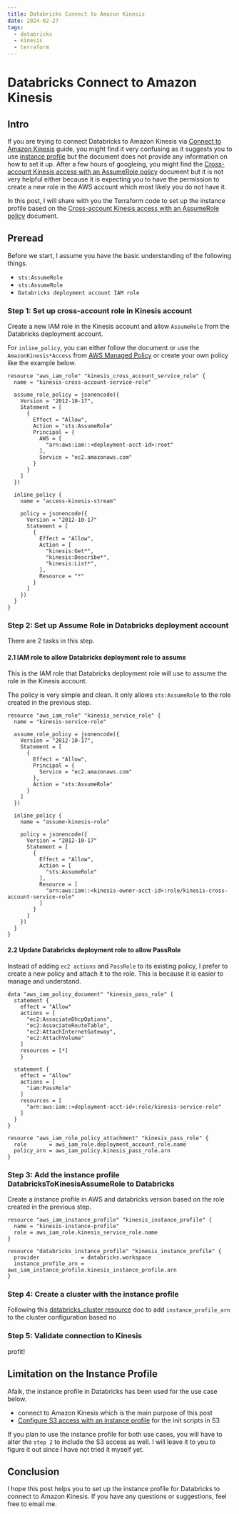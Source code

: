 ```yaml
---
title: Databricks Connect to Amazon Kinesis
date: 2024-02-27
tags:
  - databricks
  - kinesis
  - terraform
---
```


# Databricks Connect to Amazon Kinesis

## Intro

If you are trying to connect Databricks to Amazon Kinesis via
[Connect to Amazon Kinesis][] guide, you might find it very confusing as it
 suggests you to use [instance profile][] but the document does not provide any
 information on how to set it up. After a few hours of googleing, you might
 find the [Cross-account Kinesis access with an AssumeRole policy][] document
 but it is not very helpful either because it is expecting you to have the
 permission to create a new role in the AWS account which most likely you do
 not have it.

In this post, I will share with you the Terraform code to set up the instance
profile based on the [Cross-account Kinesis access with an AssumeRole policy][]
document.

## Preread

Before we start, I assume you have the basic understanding of the following
things.

- `sts:AssumeRole`
- `sts:AssumeRole`
- `Databricks deployment account IAM role`

### Step 1: Set up cross-account role in Kinesis account

Create a new IAM role in the Kinesis account and allow `AssumeRole` from the
Databricks deployment account.

For `inline_policy`, you can either follow the document or use the
`AmazonKinesis*Access` from [AWS Managed Policy][] or create your own policy
like the example below.

```hcl
resource "aws_iam_role" "kinesis_cross_account_service_role" {
  name = "kinesis-cross-account-service-role"

  assume_role_policy = jsonencode({
    Version = "2012-10-17",
    Statement = [
      {
        Effect = "Allow",
        Action = "sts:AssumeRole"
        Principal = {
          AWS = [
            "arn:aws:iam::<deployment-acct-id>:root"
          ],
          Service = "ec2.amazonaws.com"
        }
      }
    ]
  })

  inline_policy {
    name = "access-kinesis-stream"

    policy = jsonencode({
      Version = "2012-10-17"
      Statement = [
        {
          Effect = "Allow",
          Action = [
            "kinesis:Get*",
            "kinesis:Describe*",
            "kinesis:List*",
          ],
          Resource = "*"
        }
      ]
    })
  }
}
```

### Step 2: Set up Assume Role in Databricks deployment account

There are 2 tasks in this step.

#### 2.1 IAM role to allow Databricks deployment role to assume

This is the IAM role that Databricks deployment role will use to assume the
role in the Kinesis account.

The policy is very simple and clean. It only allows `sts:AssumeRole` to the
role created in the previous step.

```hcl
resource "aws_iam_role" "kinesis_service_role" {
  name = "kinesis-service-role"

  assume_role_policy = jsonencode({
    Version = "2012-10-17",
    Statement = [
      {
        Effect = "Allow",
        Principal = {
          Service = "ec2.amazonaws.com"
        },
        Action = "sts:AssumeRole"
      }
    ]
  })

  inline_policy {
    name = "assume-kinesis-role"

    policy = jsonencode({
      Version = "2012-10-17"
      Statement = [
        {
          Effect = "Allow",
          Action = [
            "sts:AssumeRole"
          ],
          Resource = [
            "arn:aws:iam::<kinesis-owner-acct-id>:role/kinesis-cross-account-service-role"
          ]
        }
      ]
    })
  }
}
```

#### 2.2 Update Databricks deployment role to allow PassRole

Instead of adding `ec2 actions` and `PassRole` to its existing policy, I prefer
to create a new policy and attach it to the role. This is because it is easier
to manage and understand.

```hcl
data "aws_iam_policy_document" "kinesis_pass_role" {
  statement {
    effect = "Allow"
    actions = [
      "ec2:AssociateDhcpOptions",
      "ec2:AssociateRouteTable",
      "ec2:AttachInternetGateway",
      "ec2:AttachVolume"
    ]
    resources = [*]
    }

  statement {
    effect = "Allow"
    actions = [
      "iam:PassRole"
    ]
    resources = [
      "arn:aws:iam::<deployment-acct-id>:role/kinesis-service-role"
    ]
  }
}

resource "aws_iam_role_policy_attachment" "kinesis_pass_role" {
  role       = aws_iam_role.deployment_account_role.name
  policy_arn = aws_iam_policy.kinesis_pass_role.arn
}
```

### Step 3: Add the instance profile DatabricksToKinesisAssumeRole to Databricks

Create a instance profile in AWS and databricks version based on the role
created in the previous step.

```hcl
resource "aws_iam_instance_profile" "kinesis_instance_profile" {
  name = "kinesis-instance-profile"
  role = aws_iam_role.kinesis_service_role.name
}

resource "databricks_instance_profile" "kinesis_instance_profile" {
  provider             = databricks.workspace
  instance_profile_arn = aws_iam_instance_profile.kinesis_instance_profile.arn
}
```

### Step 4: Create a cluster with the instance profile

Following this [databricks_cluster resource][] doc to add
`instance_profile_arn` to the cluster configuration based no

### Step 5: Validate connection to Kinesis

profit!

## Limitation on the Instance Profile

Afaik, the instance profile in Databricks has been used for the use case below.

- connect to Amazon Kinesis which is the main purpose of this post
- [Configure S3 access with an instance profile][] for the init scripts in S3

If you plan to use the instance profile for both use cases, you will have to
alter the `step 2` to include the S3 access as well. I will leave it to you to
figure it out since I have not tried it myself yet.

## Conclusion

I hope this post helps you to set up the instance profile for Databricks to
connect to Amazon Kinesis. If you have any questions or suggestions, feel free
to email me.

[AWS Managed Policy]: https://docs.aws.amazon.com/aws-managed-policy/latest/reference
[Configure S3 access with an instance profile]: https://docs.databricks.com/en/connect/storage/tutorial-s3-instance-profile.html
[Connect to Amazon Kinesis]: https://docs.databricks.com/en/connect/streaming/kinesis.html
[Cross-account Kinesis access with an AssumeRole policy]: https://docs.databricks.com/en/archive/admin-guide/iam-kinesis.html
[databricks_cluster resource]: https://registry.terraform.io/providers/databrickslabs/databricks/latest/docs/resources/cluster
[instance profile]: https://docs.databricks.com/en/compute/configure.html#instance-profiles
